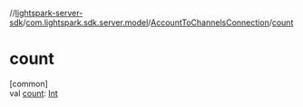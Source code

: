 //[lightspark-server-sdk](../../../index.md)/[com.lightspark.sdk.server.model](../index.md)/[AccountToChannelsConnection](index.md)/[count](count.md)

# count

[common]\
val [count](count.md): [Int](https://kotlinlang.org/api/latest/jvm/stdlib/kotlin/-int/index.html)
